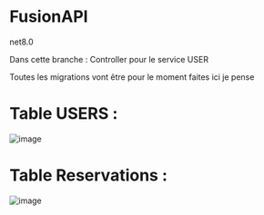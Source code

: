 # FusionAPI

net8.0

Dans cette branche : Controller pour le service USER

Toutes les migrations vont être pour le moment faites ici je pense 

# Table USERS :

![image](https://github.com/user-attachments/assets/669f026d-7dc4-40cc-92e6-96dbce71f334)


# Table Reservations : 

![image](https://github.com/user-attachments/assets/3498ccc7-41fa-410e-a50c-db76dd6f3e6a)
